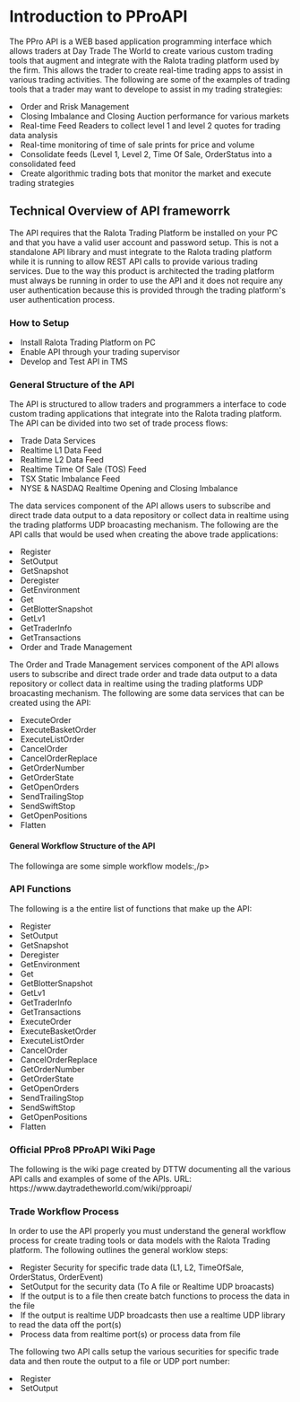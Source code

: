 <H1>Introduction to PProAPI</H1>
<p>The PPro API is a WEB based application programming interface which allows traders at Day Trade The World to create various custom trading tools that augment and integrate with the Ralota trading platform used by the firm. This allows the trader to create real-time trading apps to assist in various trading activities. The following are some of the examples of trading tools that a trader may want to develope to assist in my trading strategies: 
<li>Order and Rrisk Management</li>
<li>Closing Imbalance and Closing Auction performance for various markets</li>
<li>Real-time Feed Readers to collect level 1 and level 2 quotes for trading data analysis</li>
<li>Real-time monitoring of time of sale prints for price and volume</li>
<li>Consolidate feeds (Level 1, Level 2, Time Of Sale, OrderStatus into a consolidated feed</li>
<li>Create algorithmic trading bots that monitor the market and execute trading strategies</li>
</p>
<H2>Technical Overview of API frameworrk</H2>
<p>The API requires that the Ralota Trading Platform be installed on your PC and that you have a valid user account and password setup. This is not a standalone API library and must integrate to the Ralota trading platform while it is running to allow REST API calls to provide various trading services. Due to the way this product is architected the trading platform must always be running in order to use the API and it does not require any user authentication because this is provided through the trading platform's user authentication process.</p>
<H3>How to Setup</H3>
<li>Install Ralota Trading Platform on PC</li>
<li>Enable API through your trading supervisor</li>
<li>Develop and Test API in TMS</li>
<H3>General Structure of the API</H3>
<p>The API is structured to allow traders and programmers a interface to code custom trading applications that integrate into the Ralota trading platform. The API can be divided into two set of trade process flows:</p>

<li>Trade Data Services</li>
<li>Realtime L1 Data Feed</li>
<li>Realtime L2 Data Feed</li>
<li>Realtime Time Of Sale (TOS) Feed</li>
<li>TSX Static Imbalance Feed</li>
<li>NYSE & NASDAQ Realtime Opening and Closing Imbalance</li>

<p>The data services component of the API allows users to subscribe and direct trade data output to a data repository or collect data in realtime using the trading platforms UDP broacasting mechanism. The following are the API calls that would be used when creating the above trade applications:</p>
  
<li>Register</li>
<li>SetOutput</li>
<li>GetSnapshot</li>
<li>Deregister</li>
<li>GetEnvironment</li>
<li>Get</li>
<li>GetBlotterSnapshot</li>
<li>GetLv1</li>
<li>GetTraderInfo</li>
<li>GetTransactions</li>


<li>Order and Trade Management</li>

<p>The Order and Trade Management services component of the API allows users to subscribe and direct trade order and trade data output to a data repository or collect data in realtime using the trading platforms UDP broacasting mechanism. The following are some data services that can be created using the API:

<li>ExecuteOrder</li>
<li>ExecuteBasketOrder</li>
<li>ExecuteListOrder</li>
<li>CancelOrder</li>
<li>CancelOrderReplace</li>
<li>GetOrderNumber</li>
<li>GetOrderState</li>
<li>GetOpenOrders</li>
<li>SendTrailingStop</li>
<li>SendSwiftStop</li>
<li>GetOpenPositions</li>
<li>Flatten</li>

<H4>General Workflow Structure of the API</H4>  
</p>The followinga are some simple workflow models:,/p>


<H3>API Functions</H3>

<p>The following is a the entire list of functions that make up the API:</p>

<li>Register</li>
<li>SetOutput</li>
<li>GetSnapshot</li>
<li>Deregister</li>
<li>GetEnvironment</li>
<li>Get</li>
<li>GetBlotterSnapshot</li>
<li>GetLv1</li>
<li>GetTraderInfo</li>
<li>GetTransactions</li>
<li>ExecuteOrder</li>
<li>ExecuteBasketOrder</li>
<li>ExecuteListOrder</li>
<li>CancelOrder</li>
<li>CancelOrderReplace</li>
<li>GetOrderNumber</li>
<li>GetOrderState</li>
<li>GetOpenOrders</li>
<li>SendTrailingStop</li>
<li>SendSwiftStop</li>
<li>GetOpenPositions</li>
<li>Flatten</li>
</p>
<H3>Official PPro8 PProAPI Wiki  Page</H3>
<p>The following is the wiki page created by DTTW documenting all the various API calls and examples of some of the APIs. URL: https://www.daytradetheworld.com/wiki/pproapi/
</p>

<H3>Trade Workflow Process</H3>
<p>In order to use the API properly you must understand the general workflow process for create trading tools or data models with the Ralota Trading platform. The following outlines the general worklow steps:
<li>Register Security for specific trade data (L1, L2, TimeOfSale, OrderStatus, OrderEvent)</li>
<li>SetOutput for the security data (To A file or Realtime UDP broacasts)</li>
<li>If the output is to a file then create batch functions to process the data in the file</li>
<li>If the output is realtime UDP broadcasts then use a realtime UDP library to read the data off the port(s)</li>
<li>Process data from realtime port(s) or process data from file</li>

<p>The following two API calls setup the various securities for specific trade data and then route the output to a file or UDP port number:
  
<li>Register</li>
<li>SetOutput</li>
</p>




